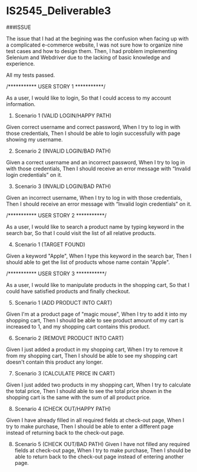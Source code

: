 # IS2545_Deliverable3

###ISSUE

The issue that I had at the begining was the confusion when facing up with a complicated e-commerce website, I was not sure how to organize nine test cases and how to design them. Then, I had problem implementing Selenium and Webdriver due to the lacking of basic knowledge and experience.

All my tests passed.


/***********
    USER STORY 1
              ***********/

As a user, I would like to login, So that I could access to my account information.

1. Scenario 1 (VALID LOGIN/HAPPY PATH)

Given correct username and correct password, When I try to log in with those credentials, Then I should be able to login successfully with page showing my username.

2. Scenario 2 (INVALID LOGIN/BAD PATH) 

Given a correct username and an incorrect password, When I try to log in with those credentials, Then I should receive an error message with “Invalid login credentials” on it.

3. Scenario 3 (INVALID LOGIN/BAD PATH)

Given an incorrect username, When I try to log in with those credentials, Then I should receive an error message with “Invalid login credentials” on it.


/***********
    USER STORY 2
              ***********/

As a user, I would like to search a product name by typing keyword in the search bar, So that I could visit the list of all relative products.

4. Scenario 1 (TARGET FOUND)

Given a keyword "Apple", When I type this keyword in the search bar, Then I should able to get the list of products whose name contain "Apple".


/***********
    USER STORY 3
              ***********/

As a user, I would like to manipulate products in the shopping cart, So that I could have satisfied products and finally checkout.

5. Scenario 1 (ADD PRODUCT INTO CART)

Given I'm at a product page of "magic mouse", When I try to add it into my shopping cart, Then I should be able to see product amount of my cart is increased to 1, and my shopping cart contains this product.

6. Scenario 2 (REMOVE PRODUCT INTO CART)

Given I just added a product in my shopping cart, When I try to remove it from my shopping cart, Then I should be able to see my shopping cart doesn't contain this product any longer.

7. Scenario 3 (CALCULATE PRICE IN CART)

Given I just added two products in my shopping cart, When I try to calculate the total price, Then I should able to see the total price shown in the shopping cart is the same with the sum of all product price.

8. Scenario 4 (CHECK OUT/HAPPY PATH)

Given I have already filled in all required fields at check-out page, When I try to make purchase, Then I should be able to enter a different page instead of returning back to the check-out page.

8. Scenario 5 (CHECK OUT/BAD PATH)
Given I have not filled any required fields at check-out page, When I try to make purchase, Then I should be able to return back to the check-out page instead of entering another page.

